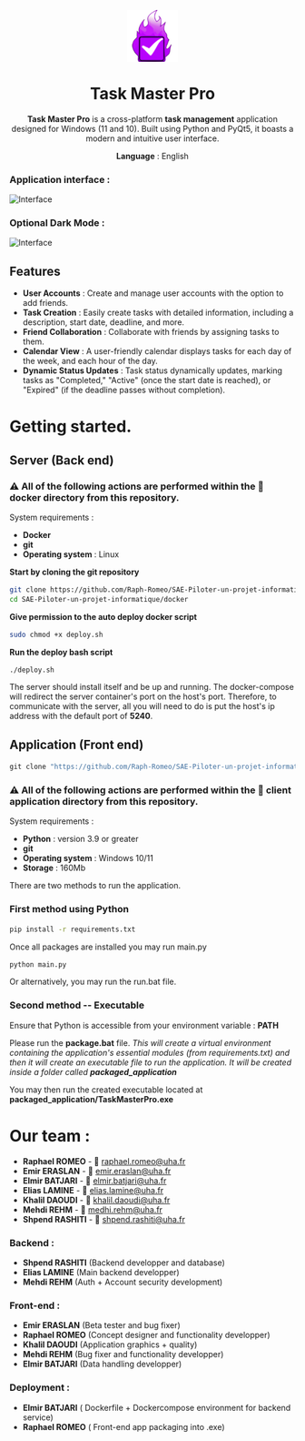 <p align="center">
  <img width="18%" align="center" src="https://github.com/Raph-Romeo/SAE-Piloter-un-projet-informatique/blob/main/client%20application/icons/taskmasterpro.png" alt="logo">
</p>
  <h1 align="center">
  Task Master Pro
</h1>
<p align="center">
  <b>Task Master Pro</b> is a cross-platform <b>task management</b> application designed for Windows (11 and 10). Built using Python and PyQt5, it boasts a modern and intuitive user interface.
</p>

<p align="center">
<b>Language</b> : English
</p>

### Application interface :
![Interface](https://lh3.googleusercontent.com/drive-viewer/AEYmBYSgEWbBtPvw1YL7Qo75fUsKezMTuiPpnrkmyxrbt4hUKMpLnCv-soKzpjy4rXclw5idyHf6X3yGLu3uHU7rlnizqamXNA=s1600)
### Optional Dark Mode :
![Interface](https://lh3.googleusercontent.com/drive-viewer/AEYmBYSChSCnwuRCFlXBqvDGDJvDlNO2_ZNAkx3N1Fk_1K0f1kUPkRXGuv_yZyKRm7pEMVuVRhjSyyJeYu2DxHCGOgxPNAgxyA=s1600)

## Features
- **User Accounts** : Create and manage user accounts with the option to add friends.
- **Task Creation** : Easily create tasks with detailed information, including a description, start date, deadline, and more.
- **Friend Collaboration** : Collaborate with friends by assigning tasks to them.
- **Calendar View** : A user-friendly calendar displays tasks for each day of the week, and each hour of the day.
- **Dynamic Status Updates** : Task status dynamically updates, marking tasks as "Completed," "Active" (once the start date is reached), or "Expired" (if the deadline passes without completion).

# Getting started.

## Server (Back end)
### ⚠️ All of the following actions are performed within the 📁 docker directory from this repository.

System requirements :
 - **Docker**
 - **git**
 - **Operating system** : Linux

**Start by cloning the git repository**
```bash
git clone https://github.com/Raph-Romeo/SAE-Piloter-un-projet-informatique
cd SAE-Piloter-un-projet-informatique/docker
```
**Give permission to the auto deploy docker script**
```bash
sudo chmod +x deploy.sh
```
**Run the deploy bash script**
```bash
./deploy.sh
```
The server should install itself and be up and running.
The docker-compose will redirect the server container's port on the host's port. Therefore, to communicate with the server, all you will need to do is put the host's ip address with the default port of **5240**.


## Application (Front end)
```bat
git clone "https://github.com/Raph-Romeo/SAE-Piloter-un-projet-informatique"
```

### ⚠️ All of the following actions are performed within the 📁 client application directory from this repository.

System requirements :
 - **Python** : version 3.9 or greater
 - **git**
 - **Operating system** : Windows 10/11
 - **Storage** : 160Mb

There are two methods to run the application.
### First method using Python

```bat
pip install -r requirements.txt
```

Once all packages are installed you may run main.py

```bat
python main.py
```

Or alternatively, you may run the run.bat file.

### Second method -- Executable

Ensure that Python is accessible from your environment variable : **PATH**

Please run the **package.bat** file.
_This will create a virtual environment containing the application's essential modules (from requirements.txt) and then it will create an executable file to run the application. It will be created inside a folder called **packaged_application**_

You may then run the created executable located at **packaged_application/TaskMasterPro.exe**

# Our team :
 - **Raphael ROMEO** - 📧 raphael.romeo@uha.fr
 - **Emir ERASLAN** - 📧 emir.eraslan@uha.fr
 - **Elmir BATJARI** - 📧 elmir.batjari@uha.fr
 - **Elias LAMINE** - 📧 elias.lamine@uha.fr
 - **Khalil DAOUDI** - 📧 khalil.daoudi@uha.fr
 - **Mehdi REHM** - 📧 medhi.rehm@uha.fr
 - **Shpend RASHITI** - 📧 shpend.rashiti@uha.fr

### Backend : 
 - **Shpend RASHITI** (Backend developper and database) 
 - **Elias LAMINE** (Main backend developper)
 - **Mehdi REHM** (Auth + Account security development)

### Front-end :
 - **Emir ERASLAN** (Beta tester and bug fixer)
 - **Raphael ROMEO** (Concept designer and functionality developper)
 - **Khalil DAOUDI** (Application graphics + quality)
 - **Mehdi REHM** (Bug fixer and functionality developper)
 - **Elmir BATJARI** (Data handling developper)
### Deployment :
 - **Elmir BATJARI** ( Dockerfile + Dockercompose environment for backend service)
 - **Raphael ROMEO** ( Front-end app packaging into .exe)

